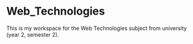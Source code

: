 # Web_Technologies
This is my workspace for the Web Technologies subject from university (year 2, semester 2).
